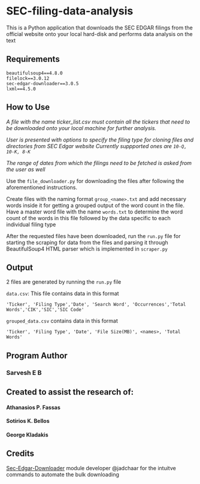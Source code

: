 # SEC-filing-data-analysis
This is a Python application that downloads the SEC EDGAR filings from the official website onto your local hard-disk and performs data analysis on the text

## Requirements
```
beautifulsoup4==4.8.0
filelock==3.0.12
sec-edgar-downloader==3.0.5
lxml==4.5.0
```

## How to Use
<block>
  
*A file with the name ticker_list.csv must contain all the tickers that need to be downloaded onto your local machine for further analysis.*

*User is presented with options to specify the filing type for cloning files and directories from SEC Edgar website*
*Currently suppported ones are `10-Q, 10-K, 8-K`*

*The range of dates from which the filings need to be fetched is asked from the user as well*

Use the `file_downloader.py` for downloading the files after following the aforementioned instructions.

Create files with the naming format `group_<name>.txt` and add necessary words inside it for getting a grouped output of the word count in the file.
Have a master word file with the name `words.txt` to determine the word count of the words in this file followed by the data specific to each individual filing type


After the requested files have been downloaded, run the `run.py` file for starting the scraping for data from the files and parsing it through BeautifulSoup4 HTML parser which is implemented in `scraper.py`
</block>

## Output
2 files are generated by running the `run.py` file

`data.csv`:
<block>
This file contains data in this format
  
`'Ticker', 'Filing Type','Date', 'Search Word', 'Occurrences','Total Words','CIK','SIC','SIC Code'`

`grouped_data.csv` contains data in this format

`'Ticker', 'Filing Type', 'Date', 'File Size(MB)', <names>, 'Total Words'`

## Program Author
### Sarvesh E B

## Created to assist the research of:

<block>
  
#### Athanasios P. Fassas
#### Sotirios K. Bellos
#### George Kladakis

</block>

## Credits
[Sec-Edgar-Downloader](https://github.com/jadchaar/sec-edgar-downloader) module developer @jadchaar for the intuitve commands to automate the bulk downloading



